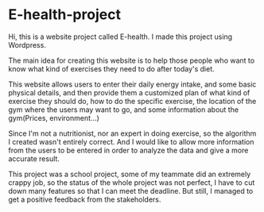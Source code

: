 # E-health-project
Hi, this is a website project called E-health. I made this project using Wordpress.

The main idea for creating this website is to help those people who want to know what kind of exercises they need to do after today's diet.

This website allows users to enter their daily energy intake, and some basic physical details, and then provide them a customized plan of what kind of exercise they should do, how to do the specific exercise, the location of the gym where the users may want to go, and some information about the gym(Prices, environment...)

Since I'm not a nutritionist, nor an expert in doing exercise, so the algorithm I created wasn't entirely correct. And I would like to allow more information from the users to be entered in order to analyze the data and give a more accurate result.

This project was a school project, some of my teammate did an extremely crappy job, so the status of the whole project was not perfect, I have to cut down many features so that I can meet the deadline. But still, I managed to get a positive feedback from the stakeholders.
